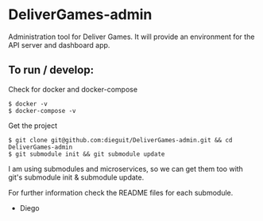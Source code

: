 # DeliverGames-admin
Administration tool for Deliver Games. It will provide an environment for the API server and dashboard app.

## To run / develop:
Check for docker and docker-compose
```{r, engine='bash', count_lines}
$ docker -v
$ docker-compose -v
```

Get the project
```{r, engine='bash', count_lines}
$ git clone git@github.com:dieguit/DeliverGames-admin.git && cd DeliverGames-admin
$ git submodule init && git submodule update
```
I am using submodules and microservices, so we can get them too with git's submodule init & submodule update.

For further information check the README files for each submodule.

- Diego
